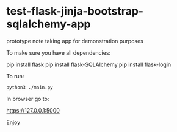 # test-flask-jinja-bootstrap-sqlalchemy-app
prototype note taking app for demonstration purposes

To make sure you have all dependencies:

pip install flask
pip install flask-SQLAlchemy
pip install flask-login

To run:

```python3 ./main.py```

In browser go to:

https://127.0.0.1:5000

Enjoy
